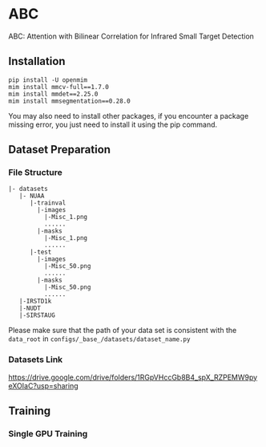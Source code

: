 # ABC
ABC: Attention with Bilinear Correlation for Infrared Small Target Detection

## Installation
```angular2html
pip install -U openmim
mim install mmcv-full==1.7.0
mim install mmdet==2.25.0
mim install mmsegmentation==0.28.0
```
You may also need to install other packages, if you encounter a package missing error, you just need to install it using the pip command.
## Dataset Preparation
### File Structure
```angular2html
|- datasets
   |- NUAA
      |-trainval
        |-images
          |-Misc_1.png
          ......
        |-masks
          |-Misc_1.png
          ......
      |-test
        |-images
          |-Misc_50.png
          ......
        |-masks
          |-Misc_50.png
          ......
   |-IRSTD1k
   |-NUDT
   |-SIRSTAUG

```
Please make sure that the path of your data set is consistent with the `data_root` in `configs/_base_/datasets/dataset_name.py`
### Datasets Link
https://drive.google.com/drive/folders/1RGpVHccGb8B4_spX_RZPEMW9pyeXOIaC?usp=sharing

## Training
### Single GPU Training


